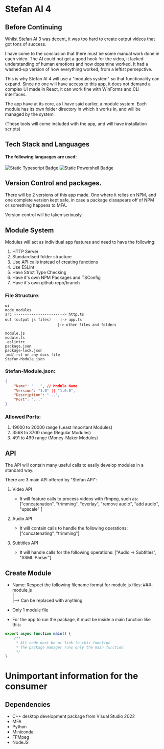 # Stefan AI 4

## Before Continuing

Whilst Stefan AI 3 was decent, it was too hard to create output videos that got tons of success. 

I have come to the conclusion that there must be some manual work done in each video. The AI could not get a good hook for the video, it lacked understanding of human emotions and how dopamine worked. It had a washed-up version of how everything worked, from a leftist persepctive.

This is why Stefan AI 4 will use a "modules system" so that functionality can expand. Since no one will have access to this app, it does not demand a complex UI made in React, it can work fine with WinForms and CLI interfaces.

The app have at its core, as I have said earlier, a module system. Each module has its own folder directory in which it works in, and will be managed by the system.

(These tools will come included with the app, and will have installation scripts)

## Tech Stack and Languages


#### The following languages are used:

![Static Typescript Badge](https://img.shields.io/badge/|-Typescript-blue?logo=Typescript) 
![Static Powershell Badge](https://img.shields.io/badge/|-Powershell-blue?logo=Powershell)

## Version Control and packages.

There will be 2 versions of this app made. One where it relies on NPM, and one complete version kept safe, in case a package dissapears off of NPM or something happens to MFA.

Version control will be taken seriously.

## Module System

Modules will act as individual app features and need to have the following:
1. HTTP Server
2. Standardised folder structure
3. Use API calls instead of creating functions
4. Use ESLint
5. Have Strict Type Checking
6. Have it's own NPM Packages and TSConfig 
7. Have it's own github repo/branch

### File Structure: 

```
ui 
node_modules
src -----------------------> http.ts
out (output js files)ㅤㅤ |-> app.ts 
ㅤㅤㅤㅤㅤㅤㅤㅤ     ㅤㅤ  ㅤ|-> other files and folders

module.js
module.ts
.eslintrc
package.json
package-lock.json
.md/.rst or any docs file
Stefan-Module.json
```

### Stefan-Module.json:
```json
{
    "Name": "...", // Module Name
    "Version": "1.0" || "1.0.0",
    "Description": "...",
    "Port": "..."
}
```

### Allowed Ports:

1. 19000 to 20000 range (Least Important Modules)
2. 3568 to 3700 range (Regular Modules)
3. 491 to 499 range (Money-Maker Modules)


## API

The API will contain many useful calls to easily develop modules in a standard way.

There are 3 main API offered by "Stefan API":

1. Video API
    - It will feature calls to process videos with ffmpeg, such as:
    ["concatenation", "trimming", "overlay", "remove audio", "add audio", "upscale" ]

2. Audio API 
    - It will contain calls to handle the following operations:
    ["concatenating", "trimming"]

3. Subtitles API
    - It will handle calls for the following operations:
    ["Audio -> Subtitles", "SSML Parser"]


## Create Module

* Name: Respect the following filename format for module js files:
    ###-module.js <br/>
     |<br/>
     |--> Can be replaced with anything

* Only 1 module file

* For the app to run the package, it must be inside a main function like this:
```js
export async function main() {
    /**
     * All code must be or link to this function
     * The package manager runs only the main function
     */
}
```

# Unimportant information for the consumer
## Dependencies

* C++ desktop development package from Visual Studio 2022
* MFA
* Python
* Miniconda
* FFMpeg
* NodeJS
